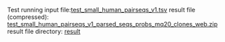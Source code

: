 Test running
input file:[test_small_human_pairseqs_v1.tsv](https://github.com/HIT-ImmunologyLab/NCP-scRNA-seq/blob/master/TCR-dist_analysis/testing/test_small_human_pairseqs_v1.tsv)
result file (compressed): [test_small_human_pairseqs_v1_parsed_seqs_probs_mq20_clones_web.zip](https://github.com/HIT-ImmunologyLab/NCP-scRNA-seq/blob/master/TCR-dist_analysis/testing/test_small_human_pairseqs_v1_parsed_seqs_probs_mq20_clones_web.zip)
result file directory: [result](https://github.com/HIT-ImmunologyLab/NCP-scRNA-seq/tree/master/TCR-dist_analysis/testing/result)
